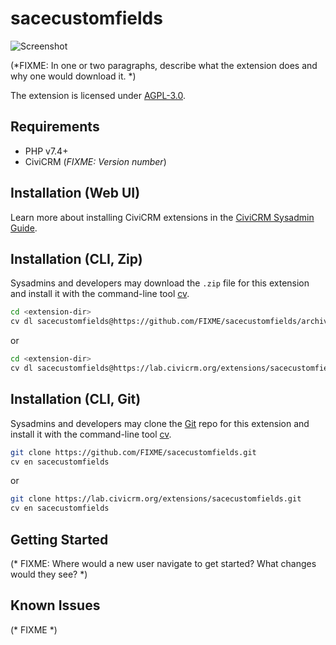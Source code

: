 # sacecustomfields

![Screenshot](/images/screenshot.png)

(*FIXME: In one or two paragraphs, describe what the extension does and why one would download it. *)

The extension is licensed under [AGPL-3.0](LICENSE.txt).

## Requirements

* PHP v7.4+
* CiviCRM (*FIXME: Version number*)

## Installation (Web UI)

Learn more about installing CiviCRM extensions in the [CiviCRM Sysadmin Guide](https://docs.civicrm.org/sysadmin/en/latest/customize/extensions/).

## Installation (CLI, Zip)

Sysadmins and developers may download the `.zip` file for this extension and
install it with the command-line tool [cv](https://github.com/civicrm/cv).

```bash
cd <extension-dir>
cv dl sacecustomfields@https://github.com/FIXME/sacecustomfields/archive/master.zip
```
or
```bash
cd <extension-dir>
cv dl sacecustomfields@https://lab.civicrm.org/extensions/sacecustomfields/-/archive/main/sacecustomfields-main.zip
```

## Installation (CLI, Git)

Sysadmins and developers may clone the [Git](https://en.wikipedia.org/wiki/Git) repo for this extension and
install it with the command-line tool [cv](https://github.com/civicrm/cv).

```bash
git clone https://github.com/FIXME/sacecustomfields.git
cv en sacecustomfields
```
or
```bash
git clone https://lab.civicrm.org/extensions/sacecustomfields.git
cv en sacecustomfields
```

## Getting Started

(* FIXME: Where would a new user navigate to get started? What changes would they see? *)

## Known Issues

(* FIXME *)
